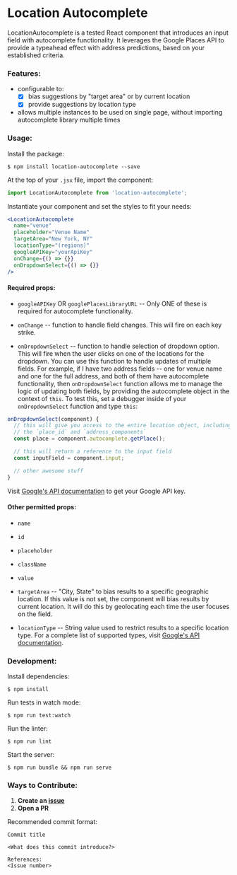 # Location Autocomplete
LocationAutocomplete is a tested React component that introduces an input field with autocomplete functionality.  It leverages the Google Places API to provide a typeahead effect with address predictions, based on your established criteria.

### Features:
- configurable to:
  - [x] bias suggestions by "target area" or by current location
  - [x] provide suggestions by location type
- allows multiple instances to be used on single page, without importing autocomplete library multiple times

### Usage:
Install the package:
```
$ npm install location-autocomplete --save
```

At the top of your `.jsx` file, import the component:
```jsx
import LocationAutocomplete from 'location-autocomplete';
```

Instantiate your component and set the styles to fit your needs:
```jsx
<LocationAutocomplete
  name="venue"
  placeholder="Venue Name"
  targetArea="New York, NY"
  locationType="(regions)"
  googleAPIKey="yourApiKey"
  onChange={() => {}}
  onDropdownSelect={() => {}}
/>
```

#### Required props:
- `googleAPIKey` OR `googlePlacesLibraryURL` -- Only ONE of these is required for autocomplete functionality.

- `onChange` -- function to handle field changes.  This will fire on each key strike.

- `onDropdownSelect` -- function to handle selection of dropdown option.  This will fire when the user clicks on one of the locations for the dropdown.  You can use this function to handle updates of multiple fields.  For example, if I have two address fields -- one for venue name and one for the full address, and both of them have autocomplete functionality, then `onDropdownSelect` function allows me to manage the logic of updating both fields, by providing the autocomplete object in the context of `this`.  To test this, set a debugger inside of your `onDropdownSelect` function and type `this`:

```js
onDropdownSelect(component) {
  // this will give you access to the entire location object, including
  // the `place_id` and `address_components`
  const place = component.autocomplete.getPlace();

  // this will return a reference to the input field
  const inputField = component.input;

  // other awesome stuff
}
```

Visit [Google's API documentation](https://developers.google.com/maps/web/) to get your Google API key.

#### Other permitted props:
- `name`
- `id`
- `placeholder`
- `className`
- `value`

- `targetArea` -- "City, State" to bias results to a specific geographic location.  If this value is not set, the component will bias results by current location.  It will do this by geolocating each time the user focuses on the field.

- `locationType` -- String value used to restrict results to a specific location type.  For a complete list of supported types, visit [Google's API documentation](https://developers.google.com/places/supported_types).

### Development:
Install dependencies:
```
$ npm install
```

Run tests in watch mode:
```
$ npm run test:watch
```

Run the linter:
```
$ npm run lint
```

Start the server:
```
$ npm run bundle && npm run serve
```

### Ways to Contribute:
1. __Create an [issue](https://github.com/jmsardina/location-autocomplete/issues)__
2. __Open a PR__

Recommended commit format:

```
Commit title

<What does this commit introduce?>

References:
<Issue number>
```
